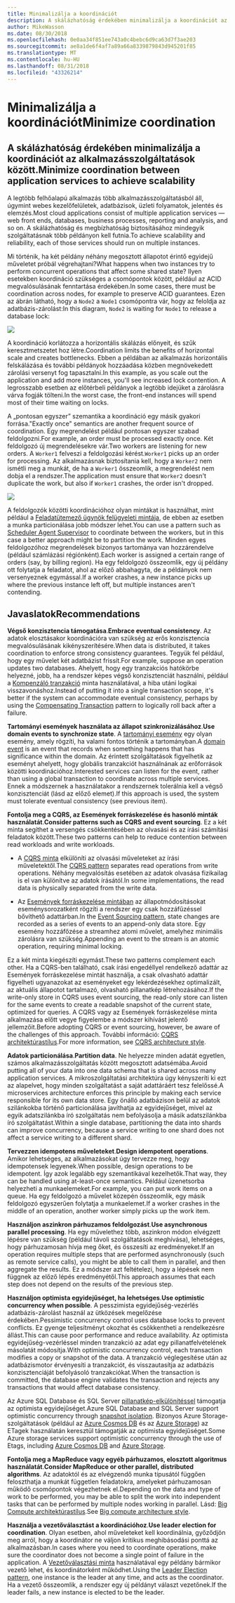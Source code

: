 ```yaml
---
title: Minimalizálja a koordinációt
description: A skálázhatóság érdekében minimalizálja a koordinációt az alkalmazásszolgáltatások között.
author: MikeWasson
ms.date: 08/30/2018
ms.openlocfilehash: 0e0aa34f851ee743a0c4bebc6d9ca63d7f3ae203
ms.sourcegitcommit: ae8a1de6f4af7a89a66a8339879843d945201f85
ms.translationtype: MT
ms.contentlocale: hu-HU
ms.lasthandoff: 08/31/2018
ms.locfileid: "43326214"
---
```

# <a name="minimize-coordination"></a><span data-ttu-id="9b7be-103">Minimalizálja a koordinációt</span><span class="sxs-lookup"><span data-stu-id="9b7be-103">Minimize coordination</span></span> 

## <a name="minimize-coordination-between-application-services-to-achieve-scalability"></a><span data-ttu-id="9b7be-104">A skálázhatóság érdekében minimalizálja a koordinációt az alkalmazásszolgáltatások között.</span><span class="sxs-lookup"><span data-stu-id="9b7be-104">Minimize coordination between application services to achieve scalability</span></span>

<span data-ttu-id="9b7be-105">A legtöbb felhőalapú alkalmazás több alkalmazásszolgáltatásból áll, úgymint webes kezelőfelületek, adatbázisok, üzleti folyamatok, jelentés és elemzés.</span><span class="sxs-lookup"><span data-stu-id="9b7be-105">Most cloud applications consist of multiple application services &mdash; web front ends, databases, business processes, reporting and analysis, and so on.</span></span> <span data-ttu-id="9b7be-106">A skálázhatóság és megbízhatóság biztosításához mindegyik szolgáltatásnak több példányon kell futnia.</span><span class="sxs-lookup"><span data-stu-id="9b7be-106">To achieve scalability and reliability, each of those services should run on multiple instances.</span></span> 

<span data-ttu-id="9b7be-107">Mi történik, ha két példány néhány megosztott állapotot érintő egyidejű műveletet próbál végrehajtani?</span><span class="sxs-lookup"><span data-stu-id="9b7be-107">What happens when two instances try to perform concurrent operations that affect some shared state?</span></span> <span data-ttu-id="9b7be-108">Ilyen esetekben koordináció szükséges a csomópontok között, például az ACID megvalósulásának fenntartása érdekében.</span><span class="sxs-lookup"><span data-stu-id="9b7be-108">In some cases, there must be coordination across nodes, for example to preserve ACID guarantees.</span></span> <span data-ttu-id="9b7be-109">Ezen az ábrán látható, hogy a `Node2` a `Node1` csomópontra vár, hogy az feloldja az adatbázis-zárolást:</span><span class="sxs-lookup"><span data-stu-id="9b7be-109">In this diagram, `Node2` is waiting for `Node1` to release a database lock:</span></span>

![](./images/database-lock.svg)

<span data-ttu-id="9b7be-110">A koordináció korlátozza a horizontális skálázás előnyeit, és szűk keresztmetszetet hoz létre.</span><span class="sxs-lookup"><span data-stu-id="9b7be-110">Coordination limits the benefits of horizontal scale and creates bottlenecks.</span></span> <span data-ttu-id="9b7be-111">Ebben a példában az alkalmazás horizontális felskálázása és további példányok hozzáadása közben megnövekedett zárolási versenyt fog tapasztalni.</span><span class="sxs-lookup"><span data-stu-id="9b7be-111">In this example, as you scale out the application and add more instances, you'll see increased lock contention.</span></span> <span data-ttu-id="9b7be-112">A legrosszabb esetben az előtérbeli példányok a legtöbb idejüket a zárolásra várva fogják tölteni.</span><span class="sxs-lookup"><span data-stu-id="9b7be-112">In the worst case, the front-end instances will spend most of their time waiting on locks.</span></span>

<span data-ttu-id="9b7be-113">A „pontosan egyszer” szemantika a koordináció egy másik gyakori forrása.</span><span class="sxs-lookup"><span data-stu-id="9b7be-113">"Exactly once" semantics are another frequent source of coordination.</span></span> <span data-ttu-id="9b7be-114">Egy megrendelést például pontosan egyszer szabad feldolgozni.</span><span class="sxs-lookup"><span data-stu-id="9b7be-114">For example, an order must be processed exactly once.</span></span> <span data-ttu-id="9b7be-115">Két feldolgozó új megrendelésekre vár.</span><span class="sxs-lookup"><span data-stu-id="9b7be-115">Two workers are listening for new orders.</span></span> <span data-ttu-id="9b7be-116">A `Worker1` felveszi a feldolgozási kérést.</span><span class="sxs-lookup"><span data-stu-id="9b7be-116">`Worker1` picks up an order for processing.</span></span> <span data-ttu-id="9b7be-117">Az alkalmazásnak biztosítania kell, hogy a `Worker2` nem ismétli meg a munkát, de ha a `Worker1` összeomlik, a megrendelést nem dobja el a rendszer.</span><span class="sxs-lookup"><span data-stu-id="9b7be-117">The application must ensure that `Worker2` doesn't duplicate the work, but also if `Worker1` crashes, the order isn't dropped.</span></span>

![](./images/coordination.svg)

<span data-ttu-id="9b7be-118">A feldolgozók közötti koordinációhoz olyan mintákat is használhat, mint például a [Feladatütemező ügynök felügyeleti mintája][sas-pattern], de ebben az esetben a munka particionálása jobb módszer lehet.</span><span class="sxs-lookup"><span data-stu-id="9b7be-118">You can use a pattern such as [Scheduler Agent Supervisor][sas-pattern] to coordinate between the workers, but in this case a better approach might be to partition the work.</span></span> <span data-ttu-id="9b7be-119">Minden egyes feldolgozóhoz megrendelések bizonyos tartománya van hozzárendelve (például számlázási régiónként).</span><span class="sxs-lookup"><span data-stu-id="9b7be-119">Each worker is assigned a certain range of orders (say, by billing region).</span></span> <span data-ttu-id="9b7be-120">Ha egy feldolgozó összeomlik, egy új példány ott folytatja a feladatot, ahol az előző abbahagyta, de a példányok nem versenyeznek egymással.</span><span class="sxs-lookup"><span data-stu-id="9b7be-120">If a worker crashes, a new instance picks up where the previous instance left off, but multiple instances aren't contending.</span></span>

## <a name="recommendations"></a><span data-ttu-id="9b7be-121">Javaslatok</span><span class="sxs-lookup"><span data-stu-id="9b7be-121">Recommendations</span></span>

<span data-ttu-id="9b7be-122">**Végső konzisztencia támogatása**.</span><span class="sxs-lookup"><span data-stu-id="9b7be-122">**Embrace eventual consistency**.</span></span> <span data-ttu-id="9b7be-123">Az adatok elosztásakor koordinációra van szükség az erős konzisztencia megvalósulásának kikényszerítésére.</span><span class="sxs-lookup"><span data-stu-id="9b7be-123">When data is distributed, it takes coordination to enforce strong consistency guarantees.</span></span> <span data-ttu-id="9b7be-124">Tegyük fel például, hogy egy művelet két adatbázist frissít.</span><span class="sxs-lookup"><span data-stu-id="9b7be-124">For example, suppose an operation updates two databases.</span></span> <span data-ttu-id="9b7be-125">Ahelyett, hogy egy tranzakciós hatókörbe helyezné, jobb, ha a rendszer képes végső konzisztenciát használni, például a [Kompenzáló tranzakció][compensating-transaction] minta használatával, a hiba utáni logikai visszavonáshoz.</span><span class="sxs-lookup"><span data-stu-id="9b7be-125">Instead of putting it into a single transaction scope, it's better if the system can accommodate eventual consistency, perhaps by using the [Compensating Transaction][compensating-transaction] pattern to logically roll back after a failure.</span></span>

<span data-ttu-id="9b7be-126">**Tartományi események használata az állapot szinkronizálásához**.</span><span class="sxs-lookup"><span data-stu-id="9b7be-126">**Use domain events to synchronize state**.</span></span> <span data-ttu-id="9b7be-127">A [tartományi esemény][domain-event] egy olyan esemény, amely rögzíti, ha valami fontos történik a tartományban.</span><span class="sxs-lookup"><span data-stu-id="9b7be-127">A [domain event][domain-event] is an event that records when something happens that has significance within the domain.</span></span> <span data-ttu-id="9b7be-128">Az érintett szolgáltatások figyelhetik az eseményt ahelyett, hogy globális tranzakciót használnának az erőforrások közötti koordinációhoz.</span><span class="sxs-lookup"><span data-stu-id="9b7be-128">Interested services can listen for the event, rather than using a global transaction to coordinate across multiple services.</span></span> <span data-ttu-id="9b7be-129">Ennek a módszernek a használatakor a rendszernek tolerálnia kell a végső konzisztenciát (lásd az előző elemet).</span><span class="sxs-lookup"><span data-stu-id="9b7be-129">If this approach is used, the system must tolerate eventual consistency (see previous item).</span></span> 

<span data-ttu-id="9b7be-130">**Fontolja meg a CQRS, az Események forráskezelése és hasonló minták használatát**.</span><span class="sxs-lookup"><span data-stu-id="9b7be-130">**Consider patterns such as CQRS and event sourcing**.</span></span> <span data-ttu-id="9b7be-131">Ez a két minta segíthet a versengés csökkentésében az olvasási és az írási számítási feladatok között.</span><span class="sxs-lookup"><span data-stu-id="9b7be-131">These two patterns can help to reduce contention between read workloads and write workloads.</span></span> 

- <span data-ttu-id="9b7be-132">A [CQRS minta][cqrs-pattern] elkülöníti az olvasási műveleteket az írási műveletektől.</span><span class="sxs-lookup"><span data-stu-id="9b7be-132">The [CQRS pattern][cqrs-pattern] separates read operations from write operations.</span></span> <span data-ttu-id="9b7be-133">Néhány megvalósítás esetében az adatok olvasása fizikailag is el van különítve az adatok írásától.</span><span class="sxs-lookup"><span data-stu-id="9b7be-133">In some implementations, the read data is physically separated from the write data.</span></span> 

- <span data-ttu-id="9b7be-134">Az [Események forráskezelése mintában][event-sourcing] az állapotmódosításokat eseménysorozatként rögzíti a rendszer egy csak hozzáfűzéssel bővíthető adattárban.</span><span class="sxs-lookup"><span data-stu-id="9b7be-134">In the [Event Sourcing pattern][event-sourcing], state changes are recorded as a series of events to an append-only data store.</span></span> <span data-ttu-id="9b7be-135">Egy esemény hozzáfőzése a streamhez atomi művelet, amelyhez minimális zárolásra van szükség.</span><span class="sxs-lookup"><span data-stu-id="9b7be-135">Appending an event to the stream is an atomic operation, requiring minimal locking.</span></span> 

<span data-ttu-id="9b7be-136">Ez a két minta kiegészíti egymást.</span><span class="sxs-lookup"><span data-stu-id="9b7be-136">These two patterns complement each other.</span></span> <span data-ttu-id="9b7be-137">Ha a CQRS-ben található, csak írási engedéllyel rendelkező adattár az Események forráskezelése mintát használja, a csak olvasható adattár figyelheti ugyanazokat az eseményeket egy lekérdezésekhez optimalizált, az aktuális állapotot tartalmazó, olvasható pillanatkép létrehozásához.</span><span class="sxs-lookup"><span data-stu-id="9b7be-137">If the write-only store in CQRS uses event sourcing, the read-only store can listen for the same events to create a readable snapshot of the current state, optimized for queries.</span></span> <span data-ttu-id="9b7be-138">A CQRS vagy az Események forráskezelése minta alkalmazása előtt vegye figyelembe a módszer kihívást jelentő jellemzőit.</span><span class="sxs-lookup"><span data-stu-id="9b7be-138">Before adopting CQRS or event sourcing, however, be aware of the challenges of this approach.</span></span> <span data-ttu-id="9b7be-139">További információ: [CQRS architektúrastílus][cqrs-style].</span><span class="sxs-lookup"><span data-stu-id="9b7be-139">For more information, see [CQRS architecture style][cqrs-style].</span></span>

<span data-ttu-id="9b7be-140">**Adatok particionálása**.</span><span class="sxs-lookup"><span data-stu-id="9b7be-140">**Partition data**.</span></span>  <span data-ttu-id="9b7be-141">Ne helyezze minden adatát egyetlen, számos alkalmazásszolgáltatás között megosztott adatsémába.</span><span class="sxs-lookup"><span data-stu-id="9b7be-141">Avoid putting all of your data into one data schema that is shared across many application services.</span></span> <span data-ttu-id="9b7be-142">A mikroszolgáltatási architektúra úgy kényszeríti ki ezt az alapelvet, hogy minden szolgáltatást a saját adattáráért tesz felelőssé.</span><span class="sxs-lookup"><span data-stu-id="9b7be-142">A microservices architecture enforces this principle by making each service responsible for its own data store.</span></span> <span data-ttu-id="9b7be-143">Egy önálló adatbázison belül az adatok szilánkokba történő particionálása javíthatja az egyidejűséget, mivel az egyik adatszilánkba író szolgáltatás nem befolyásolja a másik adatszilánkba író szolgáltatást.</span><span class="sxs-lookup"><span data-stu-id="9b7be-143">Within a single database, partitioning the data into shards can improve concurrency, because a service writing to one shard does not affect a service writing to a different shard.</span></span>

<span data-ttu-id="9b7be-144">**Tervezzen idempotens műveleteket**.</span><span class="sxs-lookup"><span data-stu-id="9b7be-144">**Design idempotent operations**.</span></span> <span data-ttu-id="9b7be-145">Amikor lehetséges, az alkalmazásokat úgy tervezze meg, hogy idempotensek legyenek.</span><span class="sxs-lookup"><span data-stu-id="9b7be-145">When possible, design operations to be idempotent.</span></span> <span data-ttu-id="9b7be-146">Így azok legalább egy szemantikával kezelhetők.</span><span class="sxs-lookup"><span data-stu-id="9b7be-146">That way, they can be handled using at-least-once semantics.</span></span> <span data-ttu-id="9b7be-147">Például üzenetsorba helyezheti a munkaelemeket.</span><span class="sxs-lookup"><span data-stu-id="9b7be-147">For example, you can put work items on a queue.</span></span> <span data-ttu-id="9b7be-148">Ha egy feldolgozó a művelet közepén összeomlik, egy másik feldolgozó egyszerűen folytatja a munkaelemet.</span><span class="sxs-lookup"><span data-stu-id="9b7be-148">If a worker crashes in the middle of an operation, another worker simply picks up the work item.</span></span>

<span data-ttu-id="9b7be-149">**Használjon aszinkron párhuzamos feldolgozást**.</span><span class="sxs-lookup"><span data-stu-id="9b7be-149">**Use asynchronous parallel processing**.</span></span> <span data-ttu-id="9b7be-150">Ha egy művelethez több, aszinkron módon elvégzett lépésre van szükség (például távoli szolgáltatások meghívása), lehetséges, hogy párhuzamosan hívja meg őket, és összesíti az eredményeket.</span><span class="sxs-lookup"><span data-stu-id="9b7be-150">If an operation requires multiple steps that are performed asynchronously (such as remote service calls), you might be able to call them in parallel, and then aggregate the results.</span></span> <span data-ttu-id="9b7be-151">Ez a módszer azt feltételezi, hogy a lépések nem függnek az előző lépés eredményétől.</span><span class="sxs-lookup"><span data-stu-id="9b7be-151">This approach assumes that each step does not depend on the results of the previous step.</span></span>   

<span data-ttu-id="9b7be-152">**Használjon optimista egyidejűséget, ha lehetséges**.</span><span class="sxs-lookup"><span data-stu-id="9b7be-152">**Use optimistic concurrency when possible**.</span></span> <span data-ttu-id="9b7be-153">A pesszimista egyidejűség-vezérlés adatbázis-zárolást használ az ütközések megelőzése érdekében.</span><span class="sxs-lookup"><span data-stu-id="9b7be-153">Pessimistic concurrency control uses database locks to prevent conflicts.</span></span> <span data-ttu-id="9b7be-154">Ez gyenge teljesítményt okozhat és csökkentheti a rendelkezésre állást.</span><span class="sxs-lookup"><span data-stu-id="9b7be-154">This can cause poor performance and reduce availability.</span></span> <span data-ttu-id="9b7be-155">Az optimista egyidejűség-vezérléssel minden tranzakció az adat egy pillanatfelvételének másolatát módosítja.</span><span class="sxs-lookup"><span data-stu-id="9b7be-155">With optimistic concurrency control, each transaction modifies a copy or snapshot of the data.</span></span> <span data-ttu-id="9b7be-156">A tranzakció véglegesítése után az adatbázismotor érvényesíti a tranzakciót, és visszautasítja az adatbázis konzisztenciáját befolyásoló tranzakciókat.</span><span class="sxs-lookup"><span data-stu-id="9b7be-156">When the transaction is committed, the database engine validates the transaction and rejects any transactions that would affect database consistency.</span></span> 

<span data-ttu-id="9b7be-157">Az Azure SQL Database és SQL Server [pillanatkép-elkülönítéssel][sql-snapshot-isolation] támogatja az optimista egyidejűséget.</span><span class="sxs-lookup"><span data-stu-id="9b7be-157">Azure SQL Database and SQL Server support optimistic concurrency through [snapshot isolation][sql-snapshot-isolation].</span></span> <span data-ttu-id="9b7be-158">Bizonyos Azure Storage-szolgáltatások (például az [Azure Cosmos DB][cosmosdb-faq] és az [Azure Storage][storage-concurrency]) az ETagek használatán keresztül támogatják az optimista egyidejűséget.</span><span class="sxs-lookup"><span data-stu-id="9b7be-158">Some Azure storage services support optimistic concurrency through the use of Etags, including [Azure Cosmos DB][cosmosdb-faq] and [Azure Storage][storage-concurrency].</span></span>

<span data-ttu-id="9b7be-159">**Fontolja meg a MapReduce vagy egyéb párhuzamos, elosztott algoritmus használatát**.</span><span class="sxs-lookup"><span data-stu-id="9b7be-159">**Consider MapReduce or other parallel, distributed algorithms**.</span></span> <span data-ttu-id="9b7be-160">Az adatoktól és az elvégzendő munka típusától függően feloszthatja a munkát független feladatokra, amelyeket párhuzamosan működő csomópontok végezhetnek el.</span><span class="sxs-lookup"><span data-stu-id="9b7be-160">Depending on the data and type of work to be performed, you may be able to split the work into independent tasks that can be performed by multiple nodes working in parallel.</span></span> <span data-ttu-id="9b7be-161">Lásd: [Big Compute architektúrastílus][big-compute].</span><span class="sxs-lookup"><span data-stu-id="9b7be-161">See [Big compute architecture style][big-compute].</span></span>

<span data-ttu-id="9b7be-162">**Használja a vezetőválasztást a koordinációhoz**.</span><span class="sxs-lookup"><span data-stu-id="9b7be-162">**Use leader election for coordination**.</span></span> <span data-ttu-id="9b7be-163">Olyan esetben, ahol műveleteket kell koordinálnia, győződjön meg arról, hogy a koordinátor ne váljon kritikus meghibásodási ponttá az alkalmazásban.</span><span class="sxs-lookup"><span data-stu-id="9b7be-163">In cases where you need to coordinate operations, make sure the coordinator does not become a single point of failure in the application.</span></span> <span data-ttu-id="9b7be-164">A [Vezetőválasztási minta][leader-election] használatával egy példány bármikor vezető lehet, és koordinátorként működhet.</span><span class="sxs-lookup"><span data-stu-id="9b7be-164">Using the [Leader Election pattern][leader-election], one instance is the leader at any time, and acts as the coordinator.</span></span> <span data-ttu-id="9b7be-165">Ha a vezető összeomlik, a rendszer egy új példányt választ vezetőnek.</span><span class="sxs-lookup"><span data-stu-id="9b7be-165">If the leader fails, a new instance is elected to be the leader.</span></span> 
 

<!-- links -->

[big-compute]: ../architecture-styles/big-compute.md
[compensating-transaction]: ../../patterns/compensating-transaction.md
[cqrs-style]: ../architecture-styles/cqrs.md
[cqrs-pattern]: ../../patterns/cqrs.md
[cosmosdb-faq]: /azure/cosmos-db/faq
[domain-event]: https://martinfowler.com/eaaDev/DomainEvent.html
[event-sourcing]: ../../patterns/event-sourcing.md
[leader-election]: ../../patterns/leader-election.md
[sas-pattern]: ../../patterns/scheduler-agent-supervisor.md
[sql-snapshot-isolation]: /sql/t-sql/statements/set-transaction-isolation-level-transact-sql
[storage-concurrency]: https://azure.microsoft.com/blog/managing-concurrency-in-microsoft-azure-storage-2/